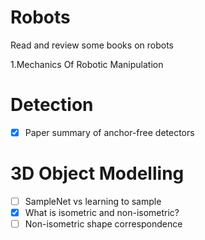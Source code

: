 # Robots
Read and review some books on robots

1.Mechanics Of Robotic Manipulation

# Detection
- [x] Paper summary of anchor-free detectors

# 3D Object Modelling
- [ ] SampleNet vs learning to sample  
- [x] What is isometric and non-isometric?
- [ ] Non-isometric shape correspondence
